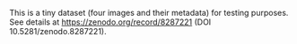 This is a tiny dataset (four images and their metadata) for testing purposes.
See details at https://zenodo.org/record/8287221 (DOI 10.5281/zenodo.8287221).
